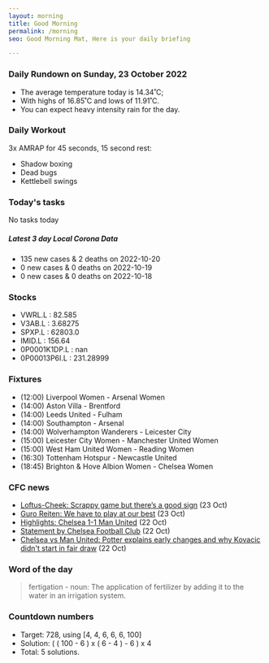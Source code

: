 ```yaml
---
layout: morning
title: Good Morning
permalink: /morning
seo: Good Morning Mat, Here is your daily briefing

---
```


<!-- weather_marker starts -->
### Daily Rundown on Sunday, 23 October 2022

- The average temperature today is 14.34˚C;
- With highs of 16.85˚C and lows of 11.91˚C.
- You can expect heavy intensity rain for the day.

<!-- weather_marker ends -->

### Daily Workout
<!-- workout_marker starts -->
3x AMRAP for 45 seconds, 15 second rest:

- Shadow boxing
- Dead bugs
- Kettlebell swings

<!-- workout_marker ends -->

### Today's tasks
<!-- task_marker starts -->
No tasks today
<!-- task_marker ends -->

<!-- c19_marker starts -->
##### Latest 3 day Local Corona Data

- 135 new cases & 2 deaths on 2022-10-20
- 0 new cases & 0 deaths on 2022-10-19
- 0 new cases & 0 deaths on 2022-10-18

<!-- c19_marker ends -->

### Stocks

<!-- stocks_marker starts -->

- VWRL.L : 82.585
- V3AB.L : 3.68275
- SPXP.L : 62803.0
- IMID.L : 156.64
- 0P0001K1DP.L : nan
- 0P00013P6I.L : 231.28999

<!-- stocks_marker ends -->

### Fixtures

<!-- sports_marker starts -->

<ul>
<li>(12:00) Liverpool Women - Arsenal Women</li>
<li>(14:00) Aston Villa - Brentford</li>
<li>(14:00) Leeds United - Fulham</li>
<li>(14:00) Southampton - Arsenal</li>
<li>(14:00) Wolverhampton Wanderers - Leicester City</li>
<li>(15:00) Leicester City Women - Manchester United Women</li>
<li>(15:00) West Ham United Women - Reading Women</li>
<li>(16:30) Tottenham Hotspur - Newcastle United</li>
<li>(18:45) Brighton & Hove Albion Women - Chelsea Women</li>
</ul>

<!-- sports_marker ends -->

### CFC news

<!-- cfc_marker starts -->
- [Loftus-Cheek: Scrappy game but there’s a good sign](https://chelseafc.com/en/news/article/loftus-cheek-scrappy-game-but-theres-a-good-sign) (23 Oct)
- [Guro Reiten: We have to play at our best](https://chelseafc.com/en/news/article/guro-reiten-we-have-to-play-at-our-best) (23 Oct)
- [Highlights: Chelsea 1-1 Man United](https://chelseafc.com/en/video/chelsea-1-1-manchester-united-or-premier-league-highlights) (22 Oct)
- [Statement by Chelsea Football Club](https://chelseafc.com/en/news/article/statement-by-chelsea-football-club) (22 Oct)
- [Chelsea vs Man United: Potter explains early changes and why Kovacic didn't start in fair draw](https://chelseafc.com/en/news/article/chelsea-vs-man-united-potter-explains-early-changes-and-why-kovacic-didnt) (22 Oct)

<!-- cfc_marker ends -->

### Word of the day
<!-- word_marker starts -->

 > fertigation - noun: The application of fertilizer by adding it to the water in an irrigation system.

<!-- word_marker ends -->

### Countdown numbers
<!-- game_marker starts -->

- Target: 728, using [4, 4, 6, 6, 6, 100]
- Solution: ( ( 100 - 6 ) x ( 6 - 4 ) - 6 ) x 4
- Total: 5 solutions.

<!-- game_marker ends -->